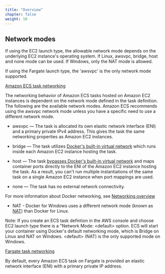 ```yaml
---
title: "Overview"
chapter: false
weight: 10
---
```


## Network modes

If using the EC2 launch type, the allowable network mode depends on the underlying EC2 instance's operating system. If Linux, awsvpc, bridge, host and none mode can be used. If Windows, only the NAT mode is allowed.

If using the Fargate launch type, the 'awsvpc' is the only network mode supported.

[Amazon ECS task networking](https://docs.aws.amazon.com/AmazonECS/latest/developerguide/task-networking.html)

The networking behavior of Amazon ECS tasks hosted on Amazon EC2 instances is dependent on the network mode defined in the task definition. The following are the available network modes.
Amazon ECS recommends using the awsvpc network mode unless you have a specific need to use a different network mode.

- awsvpc — The task is allocated its own elastic network interface (ENI) and a primary private IPv4 address. This gives the task the same networking properties as Amazon EC2 instances.

- bridge — The task utilizes [Docker's built-in virtual network](https://docs.docker.com/network/bridge/) which runs inside each Amazon EC2 instance hosting the task.

- host — The task [bypasses Docker's built-in virtual network](https://docs.docker.com/network/host/) and maps container ports directly to the ENI of the Amazon EC2 instance hosting the task. As a result, you can't run multiple instantiations of the same task on a single Amazon EC2 instance when port mappings are used.

- none — The task has no external network connectivity.

For more information about Docker networking, see [Networking overview](https://docs.docker.com/network/)

- NAT - Docker for Windows uses a different network mode (known as [NAT](https://docs.microsoft.com/en-us/virtualization/windowscontainers/container-networking/network-drivers-topologies)) than Docker for Linux.

Note: If you create an ECS task defintion in the AWS console and choose EC2 launch type
there is a "Network Mode: \<default\> option. ECS will start your container using Docker's default networking mode, which is Bridge on Linux and NAT on Windows. \<default\> (NAT) is the only supported mode on Windows.

[Fargate task networking](https://docs.aws.amazon.com/AmazonECS/latest/userguide/fargate-task-networking.html)

By default, every Amazon ECS task on Fargate is provided an elastic network interface (ENI) with a primary private IP address.